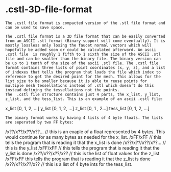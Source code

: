 # .cstl-3D-file-format
    The .cstl file format is compacted version of the .stl file format and can be used to save space.
    
    The .cstl file format is a 3D file format that can be easily converted from an ASCII .stl format (Binary support will come eventually). It is mostly lossless only losing the faucet normal vectors which will hopefully be added soon or could be calculated afterward. An ascii .cstl file  is roughly 1 fifth to 1 sixth the size of the ASCII .stl file and can be smaller than the binary file. The binary version can be up to 1 tenth of the size of the ascii .stl file. The .cstl file format contains three lists of point coordinates (x, y, z), and a list of indexes that tells the program that loads the file which index to reference to get the desired point for the mesh. This allows for the list size to be smaller because it is able to reuse points for multiple mesh tessellations instead of .stl which doesn’t do this instead defining the tessellations not the points.
    The  .cstl file structure contains just 4 parts, the x_list, y_list, z_list, and the tess_list. This is an example of an ascii .cstl file:
x_list  [0, 1, 2, ...]
y_list  [0, 1, 2, ...]
z_list  [0, 1 , 2...]
tess_list  [0, 1, 2, ...]

    The binary format works by having 4 lists of 4 byte floats. The lists are seperated by two FF bytes:

/x??/x??/x??/x??... // this is an exaple of a float represented by 4 bytes. This would continue for as many bytes as needed for the x_list.
/xFF/xFF // this tells the program that is reading it that the x_list is done
/x??/x??/x??/x??... // this is the y_list
/xFF/xFF // this tells the program that is reading it that the y_list is done
/x??/x??/x??/x?? // this is the list of float values for the z_list
/xFF/xFF this tells the program that is reading it that the z_list is done
/x??/x??/x??/x?? // this is a list of 4 byte ints for the tess_list.

